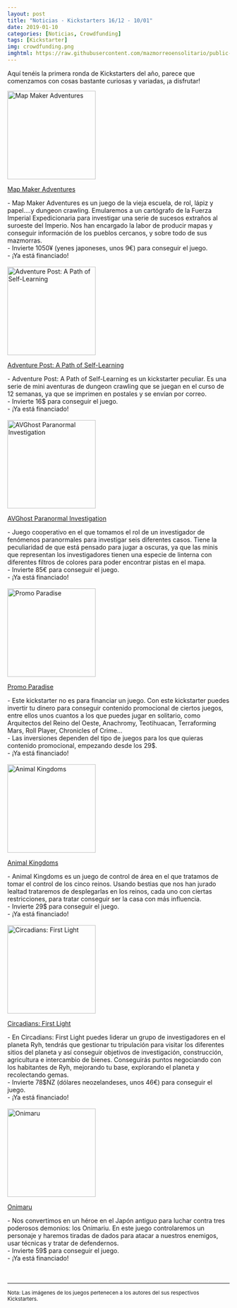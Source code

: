 ```yaml
---
layout: post
title: "Noticias - Kickstarters 16/12 - 10/01"
date: 2019-01-10
categories: [Noticias, Crowdfunding]
tags: [Kickstarter]
img: crowdfunding.png
imghtml: https://raw.githubusercontent.com/mazmorreoensolitario/public-images/master/crowdfunding/crowdfunding-18-1216-0110.jpg
---
```


Aquí tenéis la primera ronda de Kickstarters del año, parece que comenzamos
con cosas bastante curiosas y variadas, ¡a disfrutar!

<div class="row">
    <div class="col-md-3">
        <img width="200" height="200"
            src="https://ksr-ugc.imgix.net/assets/023/218/497/3a34c6e29e5812f55a0f4b147ced81d9_original.jpg?ixlib=rb-1.1.0&crop=faces&w=1024&h=576&fit=crop&v=1544254904&auto=format&frame=1&q=92&s=7e52f4d39accbb1b97d9bb096c758a9f"
        class="img-thumbnail" alt="Map Maker Adventures">
    </div>
    <div class="col-md-9">
        <p>
            <a
            href="https://www.kickstarter.com/projects/onepagegaming/map-maker-adventures-dungeon-crawl-rpg-for-1-4-pla">
            Map Maker Adventures</a>
        </p>
         - Map Maker Adventures es un juego de la vieja escuela, de rol, lápiz
          y papel....y dungeon crawling. Emularemos a un
          cartógrafo de la Fuerza Imperial Expedicionaria para investigar una
          serie de sucesos extraños al suroeste del Imperio. Nos han encargado
          la labor de producir mapas y conseguir información de los pueblos
          cercanos, y sobre todo de sus mazmorras.
          <br>
          - Invierte 1050¥ (yenes japoneses, unos 9€) para conseguir el juego.
          <br>
          - ¡Ya está financiado!
    </div>
</div>
<br>

<div class="row">
    <div class="col-md-3">
        <img width="200" height="200"
            src="https://ksr-ugc.imgix.net/assets/023/656/831/515f48e6f0017cb5f938c18bcf0072a7_original.jpg?ixlib=rb-1.1.0&w=680&fit=max&v=1546073859&auto=format&gif-q=50&q=92&s=f4559ba2e10acd5a1910b2549edb916f"
        class="img-thumbnail" alt="Adventure Post: A Path of Self-Learning">
    </div>
    <div class="col-md-9">
        <p>
            <a
            href="https://www.kickstarter.com/projects/geekscollab/adventure-post-a-path-of-self-learning">
            Adventure Post: A Path of Self-Learning</a>
        </p>
         - Adventure Post: A Path of Self-Learning es un kickstarter
          peculiar. Es una serie de mini aventuras de dungeon crawling que se
          juegan en el curso de 12 semanas, ya que se imprimen en postales y se
          envían por correo.
          <br>
          - Invierte 16$ para conseguir el juego.
          <br>
          - ¡Ya está financiado!
    </div>
</div>
<br>

<div class="row">
    <div class="col-md-3">
        <img width="200" height="200"
            src="https://ksr-ugc.imgix.net/assets/023/687/011/953370a24ddf5c3ea2738858de1333dc_original.jpg?ixlib=rb-1.1.0&w=680&fit=max&v=1546498274&auto=format&gif-q=50&q=92&s=fc525a912aa7e78fc803aa1656ce8cba"
        class="img-thumbnail" alt="AVGhost Paranormal Investigation">
    </div>
    <div class="col-md-9">
        <p>
            <a
            href="https://www.kickstarter.com/projects/994972978/avghost-paranormal-investigation">
            AVGhost Paranormal Investigation</a>
        </p>
         - Juego cooperativo en el que tomamos el rol de un investigador de
          fenómenos paranormales para investigar seis diferentes casos. Tiene
          la peculiaridad de que está pensado para jugar a oscuras, ya que las
          minis que representan los investigadores tienen una especie de 
          linterna con diferentes filtros de colores para poder encontrar
          pistas en el mapa.
          <br>
          - Invierte 85€ para conseguir el juego.
          <br>
          - ¡Ya está financiado!
    </div>
</div>
<br>

<div class="row">
    <div class="col-md-3">
        <img width="200" height="200"
            src="https://ksr-ugc.imgix.net/assets/023/928/722/c441a7f8a40405f09020ac26cc9b9261_original.png?ixlib=rb-1.1.0&w=680&fit=max&v=1548791251&auto=format&gif-q=50&lossless=true&s=9fe8197255cd9d6a7b19bbab0ba3cf50"
        class="img-thumbnail" alt="Promo Paradise">
    </div>
    <div class="col-md-9">
        <p>
            <a
            href="https://www.kickstarter.com/projects/drfunk27/promo-paradise">
            Promo Paradise</a>
        </p>
         - Este kickstarter no es para financiar un juego. Con este kickstarter
          puedes invertir tu dinero para conseguir contenido promocional de
          ciertos juegos, entre ellos unos cuantos a los que puedes jugar en
          solitario, como Arquitectos del Reino del Oeste, Anachromy,
          Teotihuacan, Terraforming Mars, Roll Player, Chronicles of Crime...
          <br>
          - Las inversiones dependen del tipo de juegos para los que quieras
          contenido promocional, empezando desde los 29$.
          <br>
          - ¡Ya está financiado!
    </div>
</div>
<br>

<div class="row">
    <div class="col-md-3">
        <img width="200" height="200"
            src="https://ksr-ugc.imgix.net/assets/023/690/676/d5516eec552d6b49293c11bde6261181_original.png?ixlib=rb-1.1.0&w=680&fit=max&v=1546538115&auto=format&gif-q=50&lossless=true&s=4124608d2f46d4c5e840c089ccc625ed"
        class="img-thumbnail" alt="Animal Kingdoms">
    </div>
    <div class="col-md-9">
        <p>
            <a
            href="https://www.kickstarter.com/projects/galacticraptorgames/animal-kingdoms-an-award-winning-game-of-area-cont">
            Animal Kingdoms</a>
        </p>
         - Animal Kingdoms es un juego de control de área en el que tratamos de
          tomar el control de los cinco reinos. Usando bestias que nos han
          jurado lealtad trataremos de desplegarlas en los reinos, cada uno con
          ciertas restricciones, para tratar conseguir ser la casa con más
          influencia.
          <br>
          - Invierte 29$ para conseguir el juego.
          <br>
          - ¡Ya está financiado!
    </div>
</div>
<br>

<div class="row">
    <div class="col-md-3">
        <img width="200" height="200"
            src="https://ksr-ugc.imgix.net/assets/023/641/587/e97c82d25378db32c6ca52a0cd116922_original.png?ixlib=rb-1.1.0&w=680&fit=max&v=1545879095&auto=format&gif-q=50&lossless=true&s=e19656ea6ef1d946705fbe3e50adb36b"
        class="img-thumbnail" alt="Circadians: First Light">
    </div>
    <div class="col-md-9">
        <p>
            <a
            href="https://www.kickstarter.com/projects/shem/circadians-first-light">
            Circadians: First Light</a>
        </p>
          - En Circadians: First Light puedes liderar un grupo de
          investigadores en el planeta Ryh, tendrás que
          gestionar tu tripulación para visitar los diferentes sitios del
          planeta y así conseguir objetivos de investigación, construcción,
          agricultura e intercambio de bienes. Conseguirás puntos negociando
          con los habitantes de Ryh, mejorando tu base, explorando el
          planeta y recolectando gemas.
          <br>
          - Invierte 78$NZ (dólares neozelandeses, unos 46€) para conseguir el
          juego.
          <br>
          - ¡Ya está financiado!
    </div>
</div>
<br>

<div class="row">
    <div class="col-md-3">
        <img width="200" height="200"
            src="https://ksr-ugc.imgix.net/assets/023/715/659/016c9eb00275bd80233e8cad2cbc643a_original.jpg?ixlib=rb-1.1.0&w=680&fit=max&v=1546819826&auto=format&gif-q=50&q=92&s=ac74ba9b40825dc664580f3e5ffabfb1"
        class="img-thumbnail" alt="Onimaru">
    </div>
    <div class="col-md-9">
        <p>
            <a
            href="https://www.kickstarter.com/projects/penguinandpanda/onimaru-0">
            Onimaru</a>
        </p>
          - Nos convertimos en un héroe en el Japón antiguo para luchar contra
          tres poderosos demonios: los Onimariu. En este juego controlaremos un
          personaje y haremos tiradas de dados para atacar a nuestros enemigos,
          usar técnicas y tratar de defendernos.
          <br>
          - Invierte 59$ para conseguir el juego.
          <br>
          - ¡Ya está financiado!
    </div>
</div>
<br>


<br>
<hr>

<small>Nota: Las imágenes de los juegos pertenecen a los autores del sus
respectivos Kickstarters.</small>

